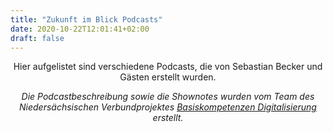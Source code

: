 ```yaml
---
title: "Zukunft im Blick Podcasts"
date: 2020-10-22T12:01:41+02:00
draft: false
---
```


<center>

Hier aufgelistet sind verschiedene Podcasts, die von Sebastian Becker und Gästen erstellt wurden.

*Die Podcastbeschreibung sowie die Shownotes wurden vom Team des Niedersächsischen Verbundprojektes [Basiskompetenzen Digitalisierung](http://www.lehrerbildungsverbund-niedersachsen.de/index.php?s=ProjektBasiskompetenzenDigitalisierung) erstellt.*

</center>
